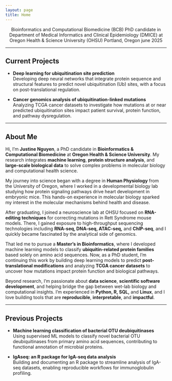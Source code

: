 ```yaml
---
layout: page
title: Home
---
```


<center>
Bioinformatics and Computational Biomedicine (BCB) PhD candidate in  
Department of Medical Informatics and Clinical Epidemiology (DMICE) at  
Oregon Health & Science University (OHSU)  
Portland, Oregon
  june 2025
</center>

---

## Current Projects

- **Deep learning for ubiquitination site prediction**  
  Developing deep neural networks that integrate protein sequence and structural features to predict novel ubiquitination (Ub) sites, with a focus on post-translational regulation.

- **Cancer genomics analysis of ubiquitination-linked mutations**  
  Analyzing TCGA cancer datasets to investigate how mutations at or near predicted ubiquitination sites impact patient survival, protein function, and pathway dysregulation.



---

## About Me

Hi, I’m **Justine Nguyen**, a PhD candidate in **Bioinformatics & Computational Biomedicine** at **Oregon Health & Science University**. My research integrates **machine learning**, **protein structure analysis**, and **large-scale biological data** to solve complex problems in molecular biology and computational health science.

My journey into science began with a degree in **Human Physiology** from the University of Oregon, where I worked in a developmental biology lab studying how protein signaling pathways drive heart development in embryonic mice. This hands-on experience in molecular biology sparked my interest in the molecular mechanisms behind health and disease.

After graduating, I joined a neuroscience lab at OHSU focused on **RNA-editing techniques** for correcting mutations in Rett Syndrome mouse models. There, I gained exposure to high-throughput sequencing technologies including **RNA-seq, DNA-seq, ATAC-seq,** and **ChIP-seq**, and I quickly became fascinated by the analytical side of genomics.

That led me to pursue a **Master’s in Bioinformatics**, where I developed machine learning models to classify **ubiquitin-related protein families** based solely on amino acid sequences. Now, as a PhD student, I’m continuing this work by building deep learning models to predict **post-translational modifications** and analyzing **TCGA cancer datasets** to uncover how mutations impact protein function and biological pathways.

Beyond research, I’m passionate about **data science**, **scientific software development**, and helping bridge the gap between wet-lab biology and computational insights. I’m experienced in **Python, R, SQL,** and **Linux**, and I love building tools that are **reproducible**, **interpretable**, and **impactful**.

---

## Previous Projects

- **Machine learning classification of bacterial OTU deubiquitinases**  
  Using supervised ML models to classify novel bacterial OTU deubiquitinases from primary amino acid sequences, contributing to functional annotation of microbial proteins.

- **IgAseq: an R package for IgA-seq data analysis**  
  Building and documenting an R package to streamline analysis of IgA-seq datasets, enabling reproducible workflows for immunoglobulin profiling.